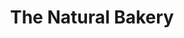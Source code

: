 ---
title: "The Natural Bakery"
url: /dublin/the-natural-bakery-rathmines-road-lower/
shop: bakery
---